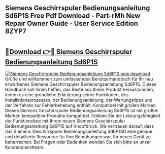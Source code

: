 ## Siemens Geschirrspuler Bedienungsanleitung Sd6P1S Free Pdf Download - Part-rMh New Repair Owner Guide - User Service Edition 8ZYP7

# <h2><a href="http://df5c49j.blite.top/?on=Siemens+Geschirrspuler+Bedienungsanleitung+Sd6P1S">🔗Download 👉🔴 Siemens Geschirrspuler Bedienungsanleitung Sd6P1S</a></h2>

[![Siemens Geschirrspuler Bedienungsanleitung Sd6P1S new download](https://i.imgur.com/lujVjoI.png)](http://df5c49j.blite.top/?on=Siemens+Geschirrspuler+Bedienungsanleitung+Sd6P1S)
Grüße und willkommen zum umfassenden Benutzerhandbuch für Ihr neu erworbenes Siemens Geschirrspuler Bedienungsanleitung Sd6P1S. Dieses Handbuch soll Ihnen helfen, das Beste aus Ihrem Produkt herauszuholen, indem es eine gründliche Erläuterung seiner Funktionen, des Installationsprozesses, der Bedienungsanleitung, der Wartungstipps und der Verfahren zur Fehlerbehebung enthält. Kompatibel mit großen Marken Dieses Siemens Geschirrspuler Bedienungsanleitung Sd6P1S ist mit großen Marken kompatibler Produkte kompatibel. Erleben Sie die Leistungsfähigkeit der Funktionsliste mit Ihrem neuen Siemens Geschirrspuler Bedienungsanleitung Sd6P1S auf Knopfdruck. Wir vertrauen darauf, dass das Siemens Geschirrspuler Bedienungsanleitung Sd6P1SD eine genaue und detaillierte Ressource für Ihre Bemühungen war, Ihr neues Gerät zu beherrschen. Bei Fragen oder Bedenken wenden Sie sich bitte an unser Kundendienstteam.
